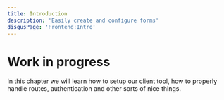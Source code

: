 ```yaml
---
title: Introduction
description: 'Easily create and configure forms'
disqusPage: 'Frontend:Intro'
---
```


# Work in progress

In this chapter we will learn how to setup our client tool, how to properly handle routes, authentication and other sorts of nice things.